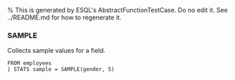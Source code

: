 % This is generated by ESQL's AbstractFunctionTestCase. Do no edit it. See ../README.md for how to regenerate it.

### SAMPLE
Collects sample values for a field.

```esql
FROM employees
| STATS sample = SAMPLE(gender, 5)
```
